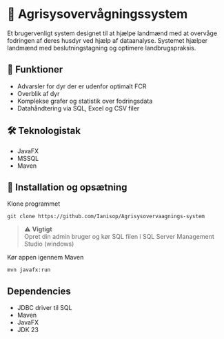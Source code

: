 
# 🌾 Agrisysovervågningssystem

Et brugervenligt system designet til at hjælpe landmænd med at overvåge fodringen af deres husdyr ved hjælp af dataanalyse. Systemet hjælper landmænd med beslutningstagning og optimere landbrugspraksis.


## 🔧 Funktioner
- Advarsler for dyr der er udenfor optimalt FCR
- Overblik af dyr
- Komplekse grafer og statistik over fodringsdata
- Datahåndtering via SQL, Excel og CSV filer

## 🛠️ Teknologistak
- JavaFX
- MSSQL
- Maven

## 🚀 Installation og opsætning
Klone programmet
```
git clone https://github.com/Ianisop/Agrisysovervaagnings-system
```
> ⚠️ **Vigtigt**  
> Opret din admin bruger og kør SQL filen i SQL Server Management Studio (windows)


Kør appen igennem Maven

```
mvn javafx:run
```


## Dependencies
- JDBC driver til SQL
- Maven
- JavaFX
- JDK 23
